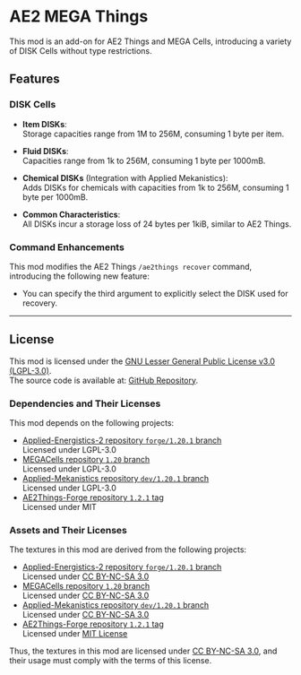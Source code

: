 # AE2 MEGA Things

This mod is an add-on for AE2 Things and MEGA Cells, introducing a variety of DISK Cells without type restrictions.

## Features

### DISK Cells

- **Item DISKs**:  
  Storage capacities range from 1M to 256M, consuming 1 byte per item.


- **Fluid DISKs**:  
  Capacities range from 1k to 256M, consuming 1 byte per 1000mB.


- **Chemical DISKs** (Integration with Applied Mekanistics):  
  Adds DISKs for chemicals with capacities from 1k to 256M, consuming 1 byte per 1000mB.


- **Common Characteristics**:  
  All DISKs incur a storage loss of 24 bytes per 1kiB, similar to AE2 Things.

### Command Enhancements

This mod modifies the AE2 Things `/ae2things recover` command, introducing the following new feature:

- You can specify the third argument to explicitly select the DISK used for recovery.

---

## License

This mod is licensed under the [GNU Lesser General Public License v3.0 (LGPL-3.0)](https://www.gnu.org/licenses/lgpl-3.0.html).  
The source code is available at: [GitHub Repository](https://github.com/Lapis256/AE2MEGAThings).

### Dependencies and Their Licenses

This mod depends on the following projects:

- [Applied-Energistics-2 repository `forge/1.20.1` branch](https://github.com/AppliedEnergistics/Applied-Energistics-2/tree/forge/1.20.1)  
  Licensed under LGPL-3.0
- [MEGACells repository `1.20` branch](https://github.com/62832/MEGACells/tree/1.20)  
  Licensed under LGPL-3.0
- [Applied-Mekanistics repository `dev/1.20.1` branch](https://github.com/AppliedEnergistics/Applied-Mekanistics/tree/dev/1.20.1)  
  Licensed under LGPL-3.0
- [AE2Things-Forge repository `1.2.1` tag](https://github.com/Technici4n/AE2Things-Forge/tree/1.2.1)  
  Licensed under MIT

### Assets and Their Licenses

The textures in this mod are derived from the following projects:

- [Applied-Energistics-2 repository `forge/1.20.1` branch](https://github.com/AppliedEnergistics/Applied-Energistics-2/tree/forge/1.20.1)  
  Licensed under [CC BY-NC-SA 3.0](https://creativecommons.org/licenses/by-nc-sa/3.0/)
- [MEGACells repository `1.20` branch](https://github.com/62832/MEGACells/tree/1.20)  
  Licensed under [CC BY-NC-SA 3.0](https://creativecommons.org/licenses/by-nc-sa/3.0/)
- [Applied-Mekanistics repository `dev/1.20.1` branch](https://github.com/AppliedEnergistics/Applied-Mekanistics/tree/dev/1.20.1)  
  Licensed under [CC BY-NC-SA 3.0](https://creativecommons.org/licenses/by-nc-sa/3.0/)
- [AE2Things-Forge repository `1.2.1` tag](https://github.com/Technici4n/AE2Things-Forge/tree/1.2.1)  
  Licensed under [MIT License](https://opensource.org/licenses/MIT)

Thus, the textures in this mod are licensed under [CC BY-NC-SA 3.0](https://creativecommons.org/licenses/by-nc-sa/3.0/), and their usage must comply
with the terms of this license.
